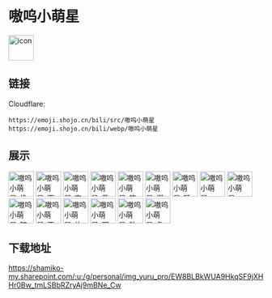 # 嗷呜小萌星
<img src="https://emoji.shojo.cn/bili/src/嗷呜小萌星/icon.png" width="50" height="50" alt="icon">

## 链接
Cloudflare:
```
https://emoji.shojo.cn/bili/src/嗷呜小萌星
https://emoji.shojo.cn/bili/webp/嗷呜小萌星
```
## 展示
<img src="https://emoji.shojo.cn/bili/src/嗷呜小萌星/嗷呜小萌星-偷看.png" width="50" height="50" alt="嗷呜小萌星-偷看">
<img src="https://emoji.shojo.cn/bili/src/嗷呜小萌星/嗷呜小萌星-天下第一好.png" width="50" height="50" alt="嗷呜小萌星-天下第一好">
<img src="https://emoji.shojo.cn/bili/src/嗷呜小萌星/嗷呜小萌星-查岗.png" width="50" height="50" alt="嗷呜小萌星-查岗">
<img src="https://emoji.shojo.cn/bili/src/嗷呜小萌星/嗷呜小萌星-背锅.png" width="50" height="50" alt="嗷呜小萌星-背锅">
<img src="https://emoji.shojo.cn/bili/src/嗷呜小萌星/嗷呜小萌星-笔自己动.png" width="50" height="50" alt="嗷呜小萌星-笔自己动">
<img src="https://emoji.shojo.cn/bili/src/嗷呜小萌星/嗷呜小萌星-燃起来了.png" width="50" height="50" alt="嗷呜小萌星-燃起来了">
<img src="https://emoji.shojo.cn/bili/src/嗷呜小萌星/嗷呜小萌星-睡大觉.png" width="50" height="50" alt="嗷呜小萌星-睡大觉">
<img src="https://emoji.shojo.cn/bili/src/嗷呜小萌星/嗷呜小萌星-一切随缘.png" width="50" height="50" alt="嗷呜小萌星-一切随缘">
<img src="https://emoji.shojo.cn/bili/src/嗷呜小萌星/嗷呜小萌星-run了.png" width="50" height="50" alt="嗷呜小萌星-run了">
<img src="https://emoji.shojo.cn/bili/src/嗷呜小萌星/嗷呜小萌星-随你.png" width="50" height="50" alt="嗷呜小萌星-随你">
<img src="https://emoji.shojo.cn/bili/src/嗷呜小萌星/嗷呜小萌星-不想上班.png" width="50" height="50" alt="嗷呜小萌星-不想上班">
<img src="https://emoji.shojo.cn/bili/src/嗷呜小萌星/嗷呜小萌星-放假咯.png" width="50" height="50" alt="嗷呜小萌星-放假咯">
<img src="https://emoji.shojo.cn/bili/src/嗷呜小萌星/嗷呜小萌星-啊~.png" width="50" height="50" alt="嗷呜小萌星-啊~">
<img src="https://emoji.shojo.cn/bili/src/嗷呜小萌星/嗷呜小萌星-粘贴.png" width="50" height="50" alt="嗷呜小萌星-粘贴">
<img src="https://emoji.shojo.cn/bili/src/嗷呜小萌星/嗷呜小萌星-复制.png" width="50" height="50" alt="嗷呜小萌星-复制">

## 下载地址

https://shamiko-my.sharepoint.com/:u:/g/personal/img_yuru_pro/EW8BLBkWUA9HkqSF9jXHHr0Bw_tmLSBbRZryAj9mBNe_Cw